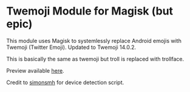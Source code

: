 # Twemoji Module for Magisk (but epic)

This module uses Magisk to systemlessly replace Android emojis with Twemoji (Twitter Emoji). Updated to Twemoji 14.0.2.

This is basically the same as twemoji but troll is replaced with trollface.

Preview available [here](https://emojipedia.org/twitter/).

Credit to [simonsmh](https://github.com/simonsmh) for device detection script.

